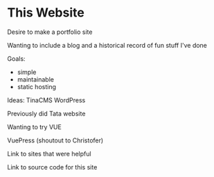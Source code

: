 # This Website

Desire to make a portfolio site

Wanting to include a blog and a historical record of fun stuff I've done

Goals:
- simple
- maintainable
- static hosting

Ideas:
TinaCMS
WordPress

Previously did Tata website

Wanting to try VUE

VuePress (shoutout to Christofer)

Link to sites that were helpful

Link to source code for this site